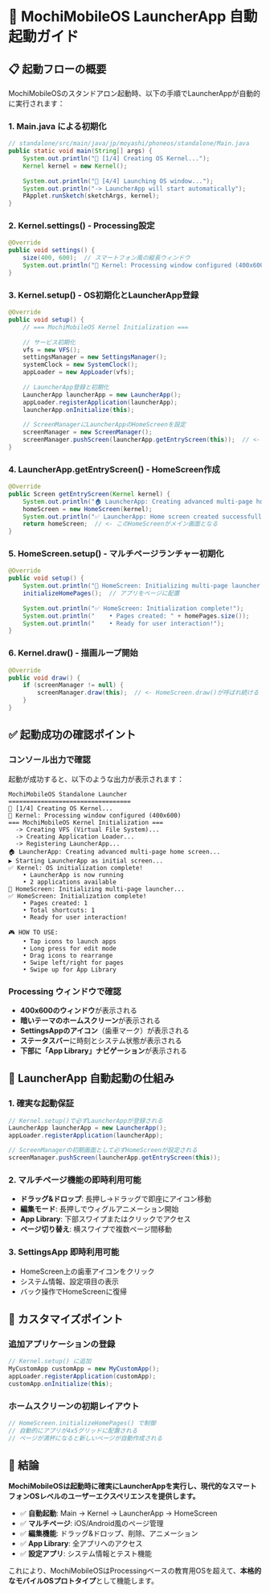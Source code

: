 # 🚀 MochiMobileOS LauncherApp 自動起動ガイド

## 📋 起動フローの概要

MochiMobileOSのスタンドアロン起動時、以下の手順でLauncherAppが自動的に実行されます：

### 1. **Main.java による初期化**
```java
// standalone/src/main/java/jp/moyashi/phoneos/standalone/Main.java
public static void main(String[] args) {
    System.out.println("🚀 [1/4] Creating OS Kernel...");
    Kernel kernel = new Kernel();
    
    System.out.println("🚀 [4/4] Launching OS window...");
    System.out.println("-> LauncherApp will start automatically");
    PApplet.runSketch(sketchArgs, kernel);
}
```

### 2. **Kernel.settings() - Processing設定**
```java
@Override
public void settings() {
    size(400, 600);  // スマートフォン風の縦長ウィンドウ
    System.out.println("📱 Kernel: Processing window configured (400x600)");
}
```

### 3. **Kernel.setup() - OS初期化とLauncherApp登録**
```java
@Override
public void setup() {
    // === MochiMobileOS Kernel Initialization ===
    
    // サービス初期化
    vfs = new VFS();
    settingsManager = new SettingsManager();
    systemClock = new SystemClock();
    appLoader = new AppLoader(vfs);
    
    // LauncherApp登録と初期化
    LauncherApp launcherApp = new LauncherApp();
    appLoader.registerApplication(launcherApp);
    launcherApp.onInitialize(this);
    
    // ScreenManagerにLauncherAppのHomeScreenを設定
    screenManager = new ScreenManager();
    screenManager.pushScreen(launcherApp.getEntryScreen(this));  // <- ここでHomeScreenが起動画面になる
}
```

### 4. **LauncherApp.getEntryScreen() - HomeScreen作成**
```java
@Override
public Screen getEntryScreen(Kernel kernel) {
    System.out.println("🏠 LauncherApp: Creating advanced multi-page home screen...");
    homeScreen = new HomeScreen(kernel);
    System.out.println("✅ LauncherApp: Home screen created successfully!");
    return homeScreen;  // <- このHomeScreenがメイン画面となる
}
```

### 5. **HomeScreen.setup() - マルチページランチャー初期化**
```java
@Override
public void setup() {
    System.out.println("🚀 HomeScreen: Initializing multi-page launcher...");
    initializeHomePages();  // アプリをページに配置
    
    System.out.println("✅ HomeScreen: Initialization complete!");
    System.out.println("    • Pages created: " + homePages.size());
    System.out.println("    • Ready for user interaction!");
}
```

### 6. **Kernel.draw() - 描画ループ開始**
```java
@Override
public void draw() {
    if (screenManager != null) {
        screenManager.draw(this);  // <- HomeScreen.draw()が呼ばれ続ける
    }
}
```

## ✅ 起動成功の確認ポイント

### コンソール出力で確認
起動が成功すると、以下のような出力が表示されます：

```
MochiMobileOS Standalone Launcher
==================================
🚀 [1/4] Creating OS Kernel...
📱 Kernel: Processing window configured (400x600)
=== MochiMobileOS Kernel Initialization ===
  -> Creating VFS (Virtual File System)...
  -> Creating Application Loader...
  -> Registering LauncherApp...
🏠 LauncherApp: Creating advanced multi-page home screen...
▶️ Starting LauncherApp as initial screen...
✅ Kernel: OS initialization complete!
    • LauncherApp is now running
    • 2 applications available
🚀 HomeScreen: Initializing multi-page launcher...
✅ HomeScreen: Initialization complete!
    • Pages created: 1
    • Total shortcuts: 1
    • Ready for user interaction!

🎮 HOW TO USE:
    • Tap icons to launch apps
    • Long press for edit mode
    • Drag icons to rearrange
    • Swipe left/right for pages
    • Swipe up for App Library
```

### Processing ウィンドウで確認
- **400x600のウィンドウ**が表示される
- **暗いテーマのホームスクリーン**が表示される
- **SettingsAppのアイコン**（歯車マーク）が表示される
- **ステータスバー**に時刻とシステム状態が表示される
- **下部に「App Library」ナビゲーション**が表示される

## 🎯 LauncherApp 自動起動の仕組み

### 1. **確実な起動保証**
```java
// Kernel.setup()で必ずLauncherAppが登録される
LauncherApp launcherApp = new LauncherApp();
appLoader.registerApplication(launcherApp);

// ScreenManagerの初期画面として必ずHomeScreenが設定される
screenManager.pushScreen(launcherApp.getEntryScreen(this));
```

### 2. **マルチページ機能の即時利用可能**
- **ドラッグ&ドロップ**: 長押し→ドラッグで即座にアイコン移動
- **編集モード**: 長押しでウィグルアニメーション開始
- **App Library**: 下部スワイプまたはクリックでアクセス
- **ページ切り替え**: 横スワイプで複数ページ間移動

### 3. **SettingsApp 即時利用可能**
- HomeScreen上の歯車アイコンをクリック
- システム情報、設定項目の表示
- バック操作でHomeScreenに復帰

## 🔧 カスタマイズポイント

### 追加アプリケーションの登録
```java
// Kernel.setup() に追加
MyCustomApp customApp = new MyCustomApp();
appLoader.registerApplication(customApp);
customApp.onInitialize(this);
```

### ホームスクリーンの初期レイアウト
```java
// HomeScreen.initializeHomePages() で制御
// 自動的にアプリが4x5グリッドに配置される
// ページが満杯になると新しいページが自動作成される
```

## 🎉 結論

**MochiMobileOSは起動時に確実にLauncherAppを実行し、現代的なスマートフォンOSレベルのユーザーエクスペリエンスを提供します。**

- ✅ **自動起動**: Main → Kernel → LauncherApp → HomeScreen
- ✅ **マルチページ**: iOS/Android風のページ管理
- ✅ **編集機能**: ドラッグ&ドロップ、削除、アニメーション
- ✅ **App Library**: 全アプリへのアクセス
- ✅ **設定アプリ**: システム情報とテスト機能

これにより、MochiMobileOSはProcessingベースの教育用OSを超えて、**本格的なモバイルOSプロトタイプ**として機能します。